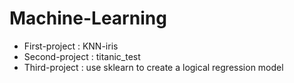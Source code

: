 # Machine-Learning

- First-project : KNN-iris
- Second-project : titanic_test
- Third-project : use sklearn to create a logical regression model